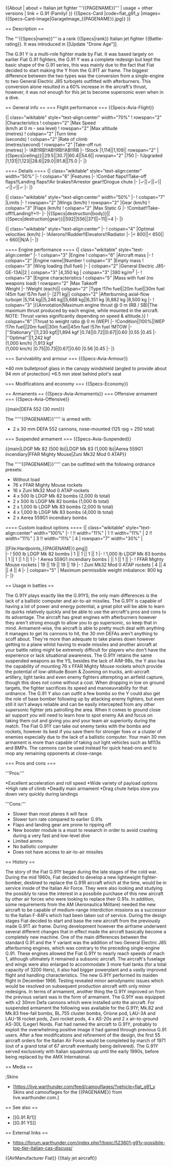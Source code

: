 {{About
| about = Italian jet fighter '''{{PAGENAME}}'''
| usage = other versions
| link = G.91 (Family)
}}
{{Specs-Card
|code=fiat_g91_y
|images={{Specs-Card-Image|GarageImage_{{PAGENAME}}.jpg}}
}}

== Description ==
<!-- ''In the description, the first part should be about the history of and the creation and combat usage of the aircraft, as well as its key features. In the second part, tell the reader about the aircraft in the game. Insert a screenshot of the vehicle, so that if the novice player does not remember the vehicle by name, he will immediately understand what kind of vehicle the article is talking about.'' -->
The '''{{Specs|name}}''' is a rank {{Specs|rank}} Italian jet fighter {{Battle-rating}}. It was introduced in [[Update "Drone Age"]].

The G.91 Y is a multi-role fighter made by Fiat. It was based largely on earlier Fiat G.91 fighters, the G.91 Y was a complete redesign but kept the basic shape of the G.91 series, this was mainly due to the fact that Fiat decided to start making the Y from the G.91T air frame. The biggest difference between the two types was the conversion from a single-engine to two General Electric J85 turbojets outfitted with afterburners. This conversion alone resulted in a 60% increase in the aircraft's thrust, however, it was not enough for this jet to become supersonic even when in a dive.

== General info ==
=== Flight performance ===
{{Specs-Avia-Flight}}
<!-- ''Describe how the aircraft behaves in the air. Speed, manoeuvrability, acceleration and allowable loads - these are the most important characteristics of the vehicle.'' -->

{| class="wikitable" style="text-align:center" width="70%"
! rowspan="2" |Characteristics
! colspan="2" |Max Speed<br>(km/h at 0 m - sea level)
! rowspan="2" |Max altitude<br>(metres)
! colspan="2" |Turn time<br>(seconds)
! colspan="2" |Rate of climb<br>(metres/second)
! rowspan="2" |Take-off run<br>(metres)
|-
!AB!!RB!!AB!!RB!!AB!!RB
|-
!Stock
|1,114||1,109|| rowspan="2" |{{Specs|ceiling}}||29.5||30.7||60.4||54.6|| rowspan="2" |750
|-
!Upgraded
|1,131||1,123||28.6||29.0||91.8||75.0
|-
|}

==== Details ====
{| class="wikitable" style="text-align:center" width="50%"
|-
! colspan="6" |Features
|-
!Combat flaps!!Take-off flaps!!Landing flaps!!Air brakes!!Arrestor gear!!Drogue chute
|-
|✓||✓||✓||✓||✓||✓     <!-- ✓ -->
|-
|}

{| class="wikitable" style="text-align:center" width="50%"
|-
! colspan="7" |Limits
|-
! rowspan="2" |Wings (km/h)
! rowspan="2" |Gear (km/h)
! colspan="3" |Flaps (km/h)
! colspan="2" |Max Static G
|-
!Combat!!Take-off!!Landing!!+!!-
|-
|{{Specs|destruction|body}}||{{Specs|destruction|gear}}||592||556||371||~11||~4
|-
|}

{| class="wikitable" style="text-align:center"
|-
! colspan="4" |Optimal velocities (km/h)
|-
!Ailerons!!Rudder!!Elevators!!Radiator
|-
|< 800||< 650||< 660||N/A
|-
|}

==== Engine performance ====
{| class="wikitable" style="text-align:center"
|-
! colspan="3" |Engine
! colspan="6" |Aircraft mass
|-
! colspan="2" |Engine name||Number
! colspan="3" |Empty mass
! colspan="3" |Wing loading (full fuel)
|-
| colspan="2" |General Electric J85-GE-13A||2
| colspan="3" |4,350 kg
| colspan="3" |380 kg/m<sup>2</sup>
|-
! colspan="3" |Engine characteristics
! colspan="5" |Mass with fuel (no weapons load)
! rowspan="2" |Max Takeoff<br>Weight
|-
!Weight (each)|| colspan="2" |Type
!17m fuel||20m fuel||30m fuel
!45m fuel
!57m fuel
|-
|271 kg|| colspan="2" |Afterburning axial-flow turbojet
|5,114 kg||5,246 kg||5,688 kg||6,351 kg
|6,882 kg
|8,500 kg
|-
! colspan="3" |{{Annotation|Maximum engine thrust @ 0 m (RB / SB)|The maximum thrust produced by each engine, while mounted in the aircraft. NOTE: Thrust varies significantly depending on speed & altitude.}}
! colspan="6" |Thrust to weight ratio @ 0 m (WEP)
|-
!Condition||100%||WEP
!17m fuel||20m fuel||30m fuel||45m fuel
!57m fuel
!MTOW
|-
|''Stationary''||1,230 kgf||1,894 kgf
|0.74||0.72||0.67||0.60
|0.55
|0.45
|-
|''Optimal''||1,242 kgf<br>(1,000 km/h)
|1,913 kgf<br>(1,000 km/h)
|0.75||0.73||0.67||0.60
|0.56
|0.45
|-
|}

=== Survivability and armour ===
{{Specs-Avia-Armour}}
<!-- ''Examine the survivability of the aircraft. Note how vulnerable the structure is and how secure the pilot is, whether the fuel tanks are armoured, etc. Describe the armour, if there is any, and also mention the vulnerability of other critical aircraft systems.'' -->

*40 mm bulletproof glass in the canopy windshield (angled to provide about 94 mm of protection)
*6.5 mm steel behind pilot's seat

=== Modifications and economy ===
{{Specs-Economy}}

== Armaments ==
{{Specs-Avia-Armaments}}
=== Offensive armament ===
{{Specs-Avia-Offensive}}
<!-- ''Describe the offensive armament of the aircraft, if any. Describe how effective the cannons and machine guns are in a battle, and also what belts or drums are better to use. If there is no offensive weaponry, delete this subsection.'' -->
{{main|DEFA 552 (30 mm)}}

The '''''{{PAGENAME}}''''' is armed with:

* 2 x 30 mm DEFA 552 cannons, nose-mounted (125 rpg = 250 total)

=== Suspended armament ===
{{Specs-Avia-Suspended}}
<!-- ''Describe the aircraft's suspended armament: additional cannons under the wings, bombs, rockets and torpedoes. This section is especially important for bombers and attackers. If there is no suspended weaponry remove this subsection.'' -->
{{main|LDGP Mk 82 (500 lb)|LDGP Mk 83 (1,000 lb)|Aerea 559G1 incendiary|FFAR Mighty Mouse|Zuni Mk32 Mod 0 ATAP}}

The '''''{{PAGENAME}}''''' can be outfitted with the following ordnance presets:

* Without load
* 76 x FFAR Mighty Mouse rockets
* 16 x Zuni Mk32 Mod 0 ATAP rockets
* 4 x 500 lb LDGP Mk 82 bombs (2,000 lb total)
* 2 x 500 lb LDGP Mk 82 bombs (1,000 lb total)
* 2 x 1,000 lb LDGP Mk 83 bombs (2,000 lb total)
* 4 x 1,000 lb LDGP Mk 83 bombs (4,000 lb total)
* 2 x Aerea 559G1 incendiary bombs

==== Custom loadout options ====
{| class="wikitable" style="text-align:center" width="100%"
|-
! !! width="11%" | 1 !! width="11%" | 2 !! width="11%" | 3 !! width="11%" | 4
| rowspan="7" width="30%" | <div class="ttx-image">[[File:Hardpoints_{{PAGENAME}}.png]]</div>
|-
! 500 lb LDGP Mk 82 bombs
| 1 || 1 || 1 || 1
|-
! 1,000 lb LDGP Mk 83 bombs
| 1 || 1 || 1 || 1
|-
! Aerea 559G1 incendiary bombs
| || 1 || 1 ||
|-
! FFAR Mighty Mouse rockets
| 19 || 19 || 19 || 19
|-
! Zuni Mk32 Mod 0 ATAP rockets
| 4 || 4 || 4 || 4
|-
| colspan="5" | Maximum permissible weight imbalance: 800 kg
|-
|}

== Usage in battles ==
<!-- ''Describe the tactics of playing in the aircraft, the features of using aircraft in a team and advice on tactics. Refrain from creating a "guide" - do not impose a single point of view, but instead, give the reader food for thought. Examine the most dangerous enemies and give recommendations on fighting them. If necessary, note the specifics of the game in different modes (AB, RB, SB).'' -->

The G.91Y plays exactly like the G.91YS, the only main differences is the lack of a ballistic computer and air-to-air missiles. The G.91Y is capable of having a lot of power and energy potential, a great pilot will be able to learn its quirks relatively quickly and be able to use the aircraft's pros and cons to its advantage. The aircraft has great engines with afterburners however they aren't strong enough to allow you to go supersonic, so keep that in mind. Armament-wise, the aircraft is able to pretty much deal with anything it manages to get its cannons to hit, the 30 mm DEFAs aren't anything to scoff about. They're more than adequate to take planes down however getting to a plane whilst having to evade missiles and another aircraft at your battle rating might be extremely difficult for players who don't have the experience or lack situational awareness. The G.91Y retains the same suspended weapons as the YS, besides the lack of AIM-9Bs, the Y also has the capability of mounting 76 x FFAR Mighty Mouse rockets which provide the potential of low-altitude Boom & Zooming on trucks, anti-aircraft artillery, light tanks and even enemy fighters attempting an airfield capture, though this does not come without a cost. When dropping in low on ground targets, the fighter sacrifices its speed and manoeuvrability for that ordnance. The G.91 Y also can outfit a few bombs so the Y could also get the role of base bomber following up by attacking enemy fighters, but even still it isn't always reliable and can be easily intercepted from any other supersonic fighter jets patrolling the area. When it comes to ground close air support you will need to learn how to spot enemy AA and focus on taking them out and giving you and your team air superiority during the match. The Fiat G.91Y can take out enemy tanks with the bombs and rockets, however its best if you save them for stronger foes or a cluster of enemies especially due to the lack of a ballistic computer. Your main 30 mm armament is more than capable of taking out light vehicles such as M113s and BMPs. The cannons can be used instead for quick head-ons and to mop any remaining opponents at close-range.

=== Pros and cons ===
<!-- ''Summarise and briefly evaluate the vehicle in terms of its characteristics and combat effectiveness. Mark its pros and cons in the bulleted list. Try not to use more than 6 points for each of the characteristics. Avoid using categorical definitions such as "bad", "good" and the like - use substitutions with softer forms such as "inadequate" and "effective".'' -->

'''Pros:'''

*Excellent acceleration and roll speed
*Wide variety of payload options
*High rate of climb
*Deadly main armament
*Drag chute helps slow you down very quickly during landings

'''Cons:'''

* Slower than most planes it will face
* Slower turn rate compared to earlier G.91s
* Flaps and landing gear are prone to ripping off
* New booster module is a must to research in order to avoid crashing during a very fast and low-level dive
* Limited ammo
* No ballistic computer
* Does not have access to air-to-air missiles

== History ==
<!-- ''Describe the history of the creation and combat usage of the aircraft in more detail than in the introduction. If the historical reference turns out to be too long, take it to a separate article, taking a link to the article about the vehicle and adding a block "/History" (example: <nowiki>https://wiki.warthunder.com/(Vehicle-name)/History</nowiki>) and add a link to it here using the <code>main</code> template. Be sure to reference text and sources by using <code><nowiki><ref></ref></nowiki></code>, as well as adding them at the end of the article with <code><nowiki><references /></nowiki></code>. This section may also include the vehicle's dev blog entry (if applicable) and the in-game encyclopedia description (under <code><nowiki>=== In-game description ===</nowiki></code>, also if applicable).'' -->

The story of the Fiat G.91Y began during the late stages of the cold war. During the mid 1960s, Fiat decided to develop a new lightweight fighter-bomber, destined to replace the G.91R aircraft which at the time, would be in service inside of the Italian Air Force. They were also looking and studying the possibly to raise the interest in a possibile purchase of this new aircraft by other air forces who were looking to replace their G.91s. In addition, some requirements from the AM (Aeronautica Militare) needed the new aircraft to be capable of medium-range interdiction missions as a successor to the Italian F-84Fs which had been taken out of service. During the design stages Fiat decided to start and base the new aircraft from the previously made G.91T air frame. During development however the airframe underwent several different changes that in effect made the aircraft basically become a completely new machine. One of the main differences between the standard G.91 and the Y variant was the addition of two General Electric J85 afterburning engines, which was contrary to the preceding single-engine G.91. These engines allowed the Fiat G.91Y to nearly reach speeds of mach 1, although ultimately it remained a subsonic aircraft. The aircraft's fuselage and wings were also enlarged to accommodate 3 more fuel tanks (for a total capacity of 3200 liters), it also had bigger powerplant and a vastly improved flight and handling characteristics. The new G.91Y performed its maiden flight in December 1966. Testing revealed minor aerodynamic issues which would be resolved on subsequent production aircraft with only minor redesigns. In terms of armament, another thing the G.91Y improved on from the previous variant was in the form of armament. The G.91Y was equipped with x2 30mm Defa cannons which were installed unto the aircraft. For suspended armament the following was available for the G.91Y; Mk.82 and Mk.83 free-fall bombs, BL.755 cluster bombs, Orione pod, LAU-3A and LAU-18 rocket pods, Zuni rocket pods, 4 x AS-20s and 2 x air-to-ground AS-30L (Leger) Nords. Fiat had named the aircraft to G.91Y, probably to exploit the overwhelming positive image it had gained through previous G.91 users. After a few modifications and refinement of the design, the first 55 aircraft orders for the Italian Air Force would be completed by march of 1971 (out of a grand total of 67 aircraft eventually being delivered). The G.91Y served exclusively with Italian squadrons up until the early 1990s, before being replaced by the AMX Internatonal.

== Media ==
<!-- ''Excellent additions to the article would be video guides, screenshots from the game, and photos.'' -->

;Skins

* [https://live.warthunder.com/feed/camouflages/?vehicle=fiat_g91_y Skins and camouflages for the {{PAGENAME}} from live.warthunder.com.]

== See also ==
<!-- ''Links to the articles on the War Thunder Wiki that you think will be useful for the reader, for example:''
* ''reference to the series of the aircraft;''
* ''links to approximate analogues of other nations and research trees.'' -->

* [[G.91 R/1]]
* [[G.91 YS]]

== External links ==
<!-- ''Paste links to sources and external resources, such as:''
* ''topic on the official game forum;''
* ''other literature.'' -->

* https://forum.warthunder.com/index.php?/topic/523601-g91y-possibile-top-tier-italian-cas-discuss/

{{AirManufacturer Fiat}}
{{Italy jet aircraft}}